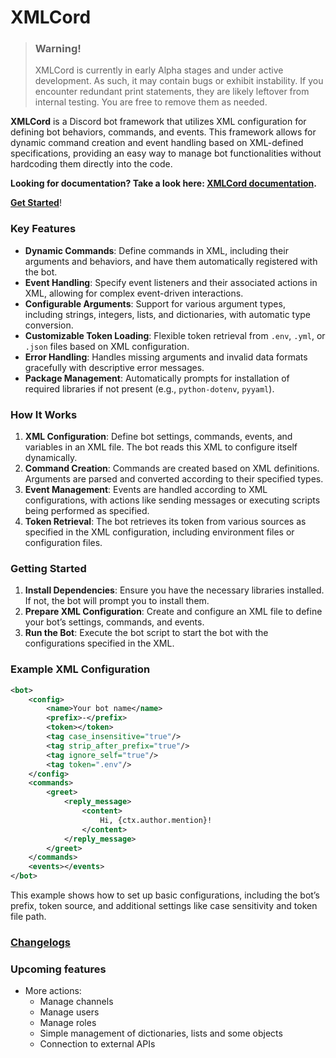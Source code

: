 # XMLCord

> ### Warning!
> XMLCord is currently in early Alpha stages and under active development. As such, it may contain bugs or exhibit instability.
> If you encounter redundant print statements, they are likely leftover from internal testing. You are free to remove them as needed.


**XMLCord** is a Discord bot framework that utilizes XML configuration for defining bot behaviors, commands, and events. This framework allows for dynamic command creation and event handling based on XML-defined specifications, providing an easy way to manage bot functionalities without hardcoding them directly into the code.

**Looking for documentation? Take a look here: [XMLCord documentation](/DOCS/HOME.MD).**

**[Get Started](/DOCS/get-started.md)**!

### Key Features

- **Dynamic Commands**: Define commands in XML, including their arguments and behaviors, and have them automatically registered with the bot.
- **Event Handling**: Specify event listeners and their associated actions in XML, allowing for complex event-driven interactions.
- **Configurable Arguments**: Support for various argument types, including strings, integers, lists, and dictionaries, with automatic type conversion.
- **Customizable Token Loading**: Flexible token retrieval from `.env`, `.yml`, or `.json` files based on XML configuration.
- **Error Handling**: Handles missing arguments and invalid data formats gracefully with descriptive error messages.
- **Package Management**: Automatically prompts for installation of required libraries if not present (e.g., `python-dotenv`, `pyyaml`).

### How It Works

1. **XML Configuration**: Define bot settings, commands, events, and variables in an XML file. The bot reads this XML to configure itself dynamically.
2. **Command Creation**: Commands are created based on XML definitions. Arguments are parsed and converted according to their specified types.
3. **Event Management**: Events are handled according to XML configurations, with actions like sending messages or executing scripts being performed as specified.
4. **Token Retrieval**: The bot retrieves its token from various sources as specified in the XML configuration, including environment files or configuration files.

### Getting Started

1. **Install Dependencies**: Ensure you have the necessary libraries installed. If not, the bot will prompt you to install them.
2. **Prepare XML Configuration**: Create and configure an XML file to define your bot’s settings, commands, and events.
3. **Run the Bot**: Execute the bot script to start the bot with the configurations specified in the XML.

### Example XML Configuration

```xml
<bot>
    <config>
        <name>Your bot name</name>
        <prefix>-</prefix>
        <token></token>
        <tag case_insensitive="true"/>
        <tag strip_after_prefix="true"/>
        <tag ignore_self="true"/>
        <tag token=".env"/>
    </config>
    <commands>
        <greet>
            <reply_message>
                <content>
                    Hi, {ctx.author.mention}!
                </content>
            </reply_message>
        </greet>
    </commands>
    <events></events>
</bot>
```

This example shows how to set up basic configurations, including the bot’s prefix, token source, and additional settings like case sensitivity and token file path.

### [Changelogs](CHANGELOG.md)

### Upcoming features
- More actions:
    - Manage channels
    - Manage users
    - Manage roles
    - Simple management of dictionaries, lists and some objects
    - Connection to external APIs

